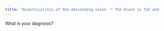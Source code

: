 ```yaml
---
title: "Diverticulitis of the descending colon  * The black is fat and the fuzziness is inflammation."
---
```

What is your diagnosis?


